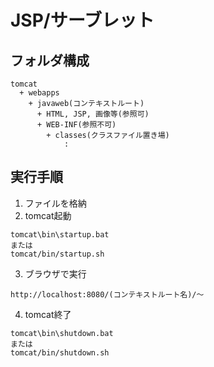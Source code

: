 # JSP/サーブレット
## フォルダ構成
```
tomcat
  + webapps
    + javaweb(コンテキストルート)
      + HTML, JSP, 画像等(参照可)
      + WEB-INF(参照不可)
        + classes(クラスファイル置き場)
            :
```
## 実行手順
1. ファイルを格納
2. tomcat起動
```
tomcat\bin\startup.bat
または
tomcat/bin/startup.sh
```
3. ブラウザで実行
```
http://localhost:8080/(コンテキストルート名)/～
```
4. tomcat終了
```
tomcat\bin\shutdown.bat
または
tomcat/bin/shutdown.sh
```
